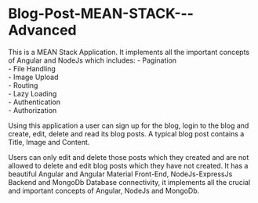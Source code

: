 # Blog-Post-MEAN-STACK---Advanced
This is a MEAN Stack Application.
It implements all the important concepts of Angular and NodeJs which includes:
	- Pagination <br>
	- File Handling <br>
	- Image Upload <br>
	- Routing <br>
	- Lazy Loading <br>
	- Authentication <br>
	- Authorization <br>

Using this application a user can sign up for the blog, login to the blog and create, edit, delete and read its blog posts. A typical blog post contains a Title, Image and Content.

Users can only edit and delete those posts which they created and are not allowed to delete and edit blog posts which they have not created.
It has a beautiful Angular and Angular Material Front-End, NodeJs-ExpressJs Backend and MongoDb Database connectivity, it implements all the crucial and important concepts of Angular, NodeJs and MongoDb.
 
